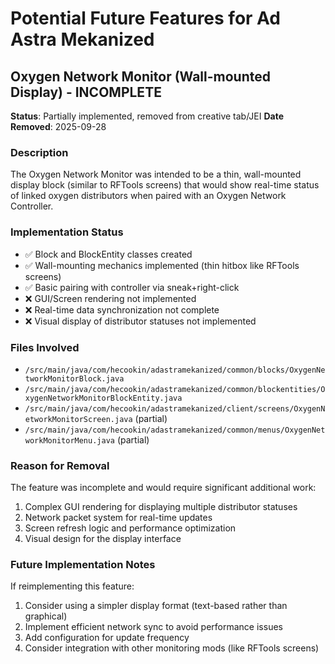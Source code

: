 # Potential Future Features for Ad Astra Mekanized

## Oxygen Network Monitor (Wall-mounted Display) - INCOMPLETE
**Status**: Partially implemented, removed from creative tab/JEI
**Date Removed**: 2025-09-28

### Description
The Oxygen Network Monitor was intended to be a thin, wall-mounted display block (similar to RFTools screens) that would show real-time status of linked oxygen distributors when paired with an Oxygen Network Controller.

### Implementation Status
- ✅ Block and BlockEntity classes created
- ✅ Wall-mounting mechanics implemented (thin hitbox like RFTools screens)
- ✅ Basic pairing with controller via sneak+right-click
- ❌ GUI/Screen rendering not implemented
- ❌ Real-time data synchronization not complete
- ❌ Visual display of distributor statuses not implemented

### Files Involved
- `/src/main/java/com/hecookin/adastramekanized/common/blocks/OxygenNetworkMonitorBlock.java`
- `/src/main/java/com/hecookin/adastramekanized/common/blockentities/OxygenNetworkMonitorBlockEntity.java`
- `/src/main/java/com/hecookin/adastramekanized/client/screens/OxygenNetworkMonitorScreen.java` (partial)
- `/src/main/java/com/hecookin/adastramekanized/common/menus/OxygenNetworkMonitorMenu.java` (partial)

### Reason for Removal
The feature was incomplete and would require significant additional work:
1. Complex GUI rendering for displaying multiple distributor statuses
2. Network packet system for real-time updates
3. Screen refresh logic and performance optimization
4. Visual design for the display interface

### Future Implementation Notes
If reimplementing this feature:
1. Consider using a simpler display format (text-based rather than graphical)
2. Implement efficient network sync to avoid performance issues
3. Add configuration for update frequency
4. Consider integration with other monitoring mods (like RFTools screens)